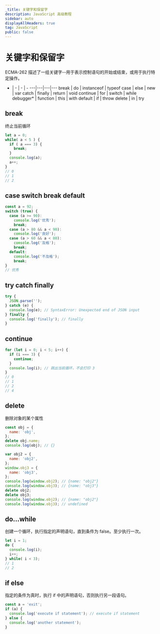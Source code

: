 ```yaml
---
_title: 关键字和保留字
description: JavaScript 高级教程
sidebar: auto
displayAllHeaders: true
tag: JavaScript
public: false
---
```


# 关键字和保留字

ECMA-262 描述了一组关键字--用于表示控制语句的开始或结束，或用于执行特定操作。

- | - | - | -
---|---|---|---
break     | do       | instanceof | typeof
case      | else     | new        | var
catch     | finally  | return     | void
continue  | for      | switch     | while
debugger* | function | this       | with
default   | if       | throw
delete    | in       | try

## break

终止当前循环

```js
let a = 0;
while( a < 5 ) {
  if ( a === 3) {
    break;
  }
  console.log(a);
  a++;
}
// 0
// 1
// 2
```

## case switch break default

```js
const a = 92;
switch (true) {
  case (a >= 90):
    console.log('优秀');
    break;
  case (a > 80 && a < 90):
    console.log('良好');
  case (a > 60 && a < 80):
    console.log('及格');
    break;
  default:
    console.log('不及格');
    break;
}
// 优秀
```

## try catch finally

```js
try {
  JSON.parse('');
} catch (e) {
  console.log(e); // SyntaxError: Unexpected end of JSON input
} finally {
  console.log('finally'); // finally
}
```

## continue

```js
for (let i = 0; i < 5; i++) {
  if (i === 3) {
    continue;
  }
  console.log(i); // 跳出当前循环，不会打印 3
}
// 0
// 1
// 2
// 4
```

## delete

删除对象的某个属性

```js
const obj = {
  name: 'obj',
};
delete obj.name;
console.log(obj); // {}

var obj2 = {
  name: 'obj2',
};
window.obj3 = {
  name: 'obj3',
};
console.log(window.obj2); // {name: "obj2"}
console.log(window.obj3); // {name: "obj3"}
delete obj2;
delete obj3;
console.log(window.obj2); // {name: "obj2"}
console.log(window.obj3); // undefined
```

## do...while

创建一个循环，执行指定的声明语句，直到条件为 false。至少执行一次。

```js
let i = 1;
do {
  console.log(i);
  i++;
} while( i < 3);
// 1
// 2
```

## if else

指定的条件为真时，执行 if 中的声明语句，否则执行另一段语句。

```js
const a = 'exit';
if (a) {
  console.log('execute if statement'); // execute if statement
} else {
  console.log('another statement');
}
```



